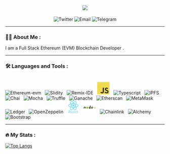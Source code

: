 <div id="header" align="center">
  <img src="https://thumbs.gfycat.com/EqualPowerfulKoodoo-size_restricted.gif" width="500"/>
  
<!--   <p>
      <strong>
        In The Ethereum We Believe
      </strong>
  </p> -->
</div>

<br />

<div id="badges" align="center">
  <img src="https://img.shields.io/badge/twitter-@PSarkhan-yellow" alt="Twitter" title="@PSarkhan"/>
  <img src="https://img.shields.io/badge/email-poor123mn%40gmail.com-blue" alt="Email" title="poor123mn@gmail.com"/>
  <img src="https://img.shields.io/badge/telegram-https%3A%2F%2Ft.me%2FPooriaGg__eth-red" alt="Telegram" title="PooriaGg__eth"/>
</div>

---

### :man_technologist: About Me :
I am a Full Stack Ethereum (EVM) Blockchain Developer .

---

### :hammer_and_wrench: Languages and Tools :
<br />
<div>
  <img src="https://simpleicons.org/icons/ethereum.svg" title="Ethereum-evm" alt="Ethereum-evm" width="40" height="40"/>&nbsp;&nbsp;
  <img src="https://cdn.jsdelivr.net/gh/devicons/devicon/icons/solidity/solidity-original.svg" title="Solidity (Love) !" alt="Slidity" width="40" height="40"/>&nbsp;&nbsp;
  <img src="https://cdn-images-1.medium.com/v2/resize:fit:1200/1*ekpA3dXdUbEnbC_IPxT9yQ.png" title="Remix-IDE" alt="Remix-IDE" width="40" height="40"/>&nbsp;&nbsp;
  <img src="https://github.com/devicons/devicon/blob/master/icons/javascript/javascript-original.svg" title="JavaScript" alt="JavaScript" width="40" height="40"/>&nbsp;&nbsp;
  <img src="https://cdn.worldvectorlogo.com/logos/typescript.svg" title="Typescript" alt="Typescript" width="40" height="40"/>&nbsp;&nbsp;
  <img src="https://docs.ipfs.tech/images/ipfs-logo.svg" title="IPFS" alt="IPFS" width="40" height="40"/>&nbsp;&nbsp;
  <img src="https://simpleicons.org/icons/chai.svg" title="Chai" alt="Chai" width="40" height="40"/>&nbsp;&nbsp;
  <img src="https://simpleicons.org/icons/mocha.svg" title="Mocha" alt="Mocha" width="40" height="40"/>&nbsp;&nbsp;
  <img src="https://trufflesuite.com/img/truffle-logomark.svg" title="Truffle" alt="Truffle" width="40" height="40"/>&nbsp;&nbsp;
  <img src="https://trufflesuite.com/img/ganache-logomark.svg" title="Ganache" alt="Ganache" width="40" height="40"/>&nbsp;&nbsp;
  <img src="https://etherscan.io/images/brandassets/etherscan-logo-circle.svg" title="Etherscan" alt="Etherscan" width="40" height="40"/>&nbsp;&nbsp;
  <img src="https://uxwing.com/wp-content/themes/uxwing/download/brands-and-social-media/metamask-icon.svg" title="MetaMask" alt="MetaMask" width="40" height="40"/>&nbsp;&nbsp;
  <img src="https://developers.ledger.com/assets/img/logos/ledger-square.svg" title="Ledger" alt="Ledger" width="40" height="40"/>&nbsp;&nbsp;
  <img src="https://avatars.githubusercontent.com/u/20820676?s=100&v=4" title="OpenZeppelin" alt="OpenZeppelin" width="45" height="45"/>&nbsp;&nbsp;
  <img src="https://github.com/devicons/devicon/blob/master/icons/react/react-original-wordmark.svg" title="React-JS" alt="React-JS" width="40" height="40"/>&nbsp;&nbsp;
  <img src="https://github.com/devicons/devicon/blob/master/icons/nodejs/nodejs-original-wordmark.svg" title="NodeJS" alt="NodeJS" width="40" height="40"/>&nbsp;&nbsp;
  <img src="https://cryptologos.cc/logos/chainlink-link-logo.svg?v=024" title="Chainlink" alt="Chainlink" width="40" height="40"/>&nbsp;&nbsp;
  <img src="https://assets-global.website-files.com/5f973c970bea5548ad4287ef/63dce1d6a617de7ba0a52f0f_nav-logo.svg" title="Alchemy" alt="Alchemy" width="135" height="40"/>
  <img src="https://getbootstrap.com/docs/5.3/assets/brand/bootstrap-logo-shadow.png" title="Bootstrap" alt="Bootstrap" width="50" height="45"/>&nbsp;&nbsp;
</div>

---

### :fire: My Stats :
[![Top Langs](https://github-readme-stats.vercel.app/api/top-langs/?username=pooriagg&layout=compact&theme=vision-friendly-dark)](https://github.com/anuraghazra/github-readme-stats)
